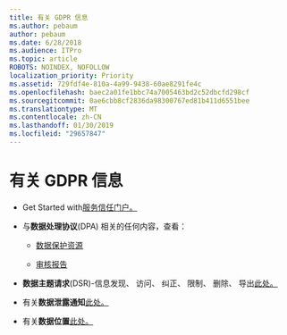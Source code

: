 ```yaml
---
title: 有关 GDPR 信息
ms.author: pebaum
author: pebaum
ms.date: 6/28/2018
ms.audience: ITPro
ms.topic: article
ROBOTS: NOINDEX, NOFOLLOW
localization_priority: Priority
ms.assetid: 729fdf4e-810a-4a99-9438-60ae8291fe4c
ms.openlocfilehash: baec2a01fe1bbc74a7005463bd2c52dbcfd298cf
ms.sourcegitcommit: 0ae6cbb8cf2836da98300767ed81b411d6551bee
ms.translationtype: MT
ms.contentlocale: zh-CN
ms.lasthandoff: 01/30/2019
ms.locfileid: "29657847"
---
```

# <a name="information-about-gdpr"></a>有关 GDPR 信息

- Get Started with[服务信任门户。](https://servicetrust.microsoft.com/ViewPage/GDPRGetStarted)
    
- 与**数据处理协议**(DPA) 相关的任何内容，查看： 
    
  - [数据保护资源](https://servicetrust.microsoft.com/ViewPage/TrustDocuments)
    
  - [审核报告](https://servicetrust.microsoft.com/ViewPage/MSComplianceGuide)
    
- **数据主题请求**(DSR)-信息发现、 访问、 纠正、 限制、 删除、 导出[此处。](https://docs.microsoft.com/microsoft-365/compliance/gdpr-dsr-office365)
    
- 有关**数据泄露通知**[此处。](https://servicetrust.microsoft.com/ViewPage/GDPRBreach)
    
- 有关**数据位置**[此处。](https://products.office.com/where-is-your-data-located?ms.officeurl=datamaps&amp;geo=All#All)
    

